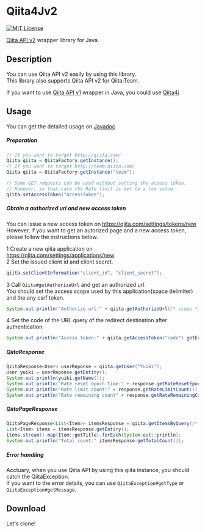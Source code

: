 Qiita4Jv2
====
[![MIT License](http://img.shields.io/badge/license-MIT-blue.svg?style=flat)](https://github.com/Yuiki/Qiita4Jv2/blob/master/LICENSE)

<a href="https://qiita.com/api/v2/docs" target="_blank">Qiita API v2</a> wrapper library for Java.

## Description
You can use Qiita API v2 easily by using this library.  
This library also supports Qiita API v2 for Qiita:Team.  

If you want to use <a href="https://qiita.com/api/v1/docs" target="_blank">Qiita API v1</a> wrapper in Java, you could use <a href="https://github.com/zaneli/qiita4j" target="_blank">Qiita4j</a>

## Usage
You can get the detailed usage on <a href="https://yuiki.github.io/Qiita4Jv2/">Javadoc</a>
##### Preparation
```Java
// If you want to target http://qiita.com/
Qiita qiita = QiitaFactory.getInstance();
// If you want to target http://team.qiita.com/
Qiita qiita = QiitaFactory.getInstance("team");

// Some GET requests can be used without setting the access token.
// However, in that case the Rate limit is set to a low value.
qiita.setAccessToken("accessToken");
```

##### Obtain a authorized url and new access token
You can issue a new access token on <a href="https://qiita.com/settings/tokens/new" target="_blank">https://qiita.com/settings/tokens/new</a>
However, if you want to get an autorized page and a new access token, please follow the instructions below.

1 Create a new qiita application on <a href="https://qiita.com/settings/applications/new" target="_blank">https://qiita.com/settings/applications/new</a>  
2 Set the issued client id and client secret.  
```Java
qiita.setClientInformation("client_id", "client_secret");
```
3 Call `Qiita#getAuthorizeUrl` and get an authorized url.  
You should set the access scope used by this application(space delimiter) and the any csrf token.
```Java
System.out.println("Authorize url:" + qiita.getAuthorizeUrl(/* scope */ "read_qiita read_qiita_team write_qiita write_qiita_team", "csrf_token"));
```
4 Set the code of the URL query of the redirect destination after authentication.
```Java
System.out.println("Access token:" + qiita.getAccessToken("code").getEntity().getToken());
```

##### QiitaResponse
```Java
QiitaResponse<User> userReponse = qiita.getUser("Yuiki");
User yuiki = userReponse.getEntity();
System.out.println(yuiki.getName());
System.out.println("Rate reset epoch time:" + response.getRateResetEpochTime());
System.out.println("Rate limit count:" + response.getRateLimitCount());
System.out.println("Rate remaining count" + response.getRateRemainingCount());
```

##### QiitaPageResponse
```Java
QiitaPageResponse<List<Item>> itemsResponse = qiita.getItemsByQuery(/* page */ 1, /* item amounts per page*/ 20, "Java");
List<Item> items = itemsResponse.getEntiry();
items.stream().map(Item::getTitle).forEach(System.out::println);
System.out.println("Total count:" itemsResponse.getTotalCount());
```

##### Error handling
Acctuary, when you use Qiita API by using this qiita instance, you should catch the QiitaException.  
If you want to the error details, you can use `QiitaException#getType` or `QiitaException#getMessage`.

## Download
Let's clone!
